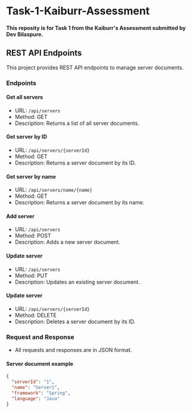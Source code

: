 # Task-1-Kaiburr-Assessment
#### This reposity is for Task 1 from the Kaiburr's Assessment submitted by Dev Bilaspure.


## REST API Endpoints
This project provides REST API endpoints to manage server documents.
### Endpoints
#### Get all servers
- URL: `/api/servers`
- Method: GET
- Description: Returns a list of all server documents.

#### Get server by ID
- URL: `/api/servers/{serverId}`
- Method: GET
- Description: Returns a server document by its ID.

#### Get server by name
- URL: `/api/servers/name/{name}`
- Method: GET
- Description: Returns a server document by its name.

#### Add server
- URL: `/api/servers`
- Method: POST
- Description: Adds a new server document.

#### Update server
- URL: `/api/servers`
- Method: PUT
- Description: Updates an existing server document.

#### Update server
- URL: `/api/servers/{serverId}`
- Method: DELETE
- Description: Deletes a server document by its ID.

### Request and Response
- All requests and responses are in JSON format.

#### Server document example

```json
{
  "serverId": "1",
  "name": "Server1",
  "framework": "Spring",
  "language": "Java"
}
```


